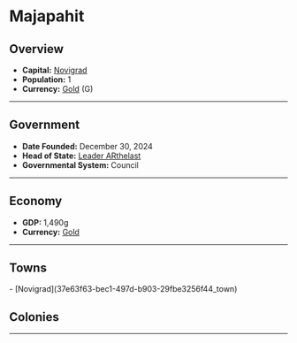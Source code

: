 <!--UNDEDITED FILE, remove this entire line if this file has been edited!-->
# <!--NAME-->Majapahit<!--NAME-->

## Overview

- **Capital:** <!--CAPITAL_LINK-->[Novigrad](37e63f63-bec1-497d-b903-29fbe3256f44_town)<!--CAPITAL_LINK-->
- **Population:** <!--POPULATION-->1<!--POPULATION-->
- **Currency:** <!--CURRENCY_LINK-->[Gold](Gold_currency)<!--CURRENCY_LINK--> (<!--CURRENCY_ABV-->G<!--CURRENCY_ABV-->)

---

## Government

- **Date Founded:** <!--FOUNDED-->December 30, 2024<!--FOUNDED-->
- **Head of State:** <!--LEADER_TITLE_LINK-->[Leader ARthelast](ARthelast_user)<!--LEADER_TITLE_LINK-->
- **Governmental System:** <!--GOVERNMENT-->Council<!--GOVERNMENT-->

---

## Economy

- **GDP:** <!--GDP-->1,490g<!--GDP-->
- **Currency:** <!--CURRENCY_LINK-->[Gold](Gold_currency)<!--CURRENCY_LINK-->

---

## Towns

<!--TOWNS-->- [Novigrad](37e63f63-bec1-497d-b903-29fbe3256f44_town)<!--TOWNS-->

## Colonies

<!--COLONIES--><!--COLONIES-->

---